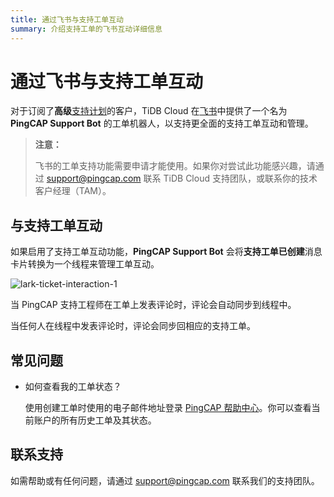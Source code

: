 ```yaml
---
title: 通过飞书与支持工单互动
summary: 介绍支持工单的飞书互动详细信息
---
```


# 通过飞书与支持工单互动

对于订阅了**高级**[支持计划](/tidb-cloud/connected-care-detail.md)的客户，TiDB Cloud 在[飞书](https://www.larksuite.com/)中提供了一个名为 **PingCAP Support Bot** 的工单机器人，以支持更全面的支持工单互动和管理。

> **注意：**
>
> 飞书的工单支持功能需要申请才能使用。如果你对尝试此功能感兴趣，请通过 <a href="mailto:support@pingcap.com">support@pingcap.com</a> 联系 TiDB Cloud 支持团队，或联系你的技术客户经理（TAM）。

## 与支持工单互动

如果启用了支持工单互动功能，**PingCAP Support Bot** 会将**支持工单已创建**消息卡片转换为一个线程来管理工单互动。

![lark-ticket-interaction-1](https://docs-download.pingcap.com/media/images/docs/tidb-cloud/connected-lark-ticket-interaction-1.png)

当 PingCAP 支持工程师在工单上发表评论时，评论会自动同步到线程中。

当任何人在线程中发表评论时，评论会同步回相应的支持工单。

## 常见问题

- 如何查看我的工单状态？

    使用创建工单时使用的电子邮件地址登录 [PingCAP 帮助中心](https://tidb.support.pingcap.com/servicedesk/customer/user/requests)。你可以查看当前账户的所有历史工单及其状态。

## 联系支持

如需帮助或有任何问题，请通过 <a href="mailto:support@pingcap.com">support@pingcap.com</a> 联系我们的支持团队。
